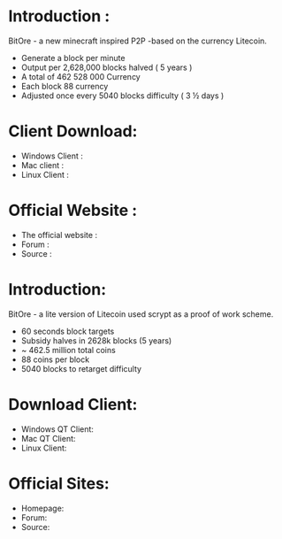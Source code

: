 Introduction :
===================
BitOre - a new minecraft inspired P2P -based on the currency Litecoin.
 - Generate a block per minute
 - Output per 2,628,000 blocks halved ( 5 years )
 - A total of 462 528 000 Currency
 - Each block 88 currency
 - Adjusted once every 5040 blocks difficulty ( 3 ½ days )

Client Download:
===================
- Windows Client : 
- Mac client : 
- Linux Client : 

Official Website :
===================
- The official website : 
- Forum : 
- Source : 


Introduction:
===================
BitOre - a lite version of Litecoin used scrypt as a proof of work scheme.
 - 60 seconds block targets
 - Subsidy halves in 2628k blocks (5 years)
 - ~ 462.5 million total coins
 - 88 coins per block
 - 5040 blocks to retarget difficulty

Download Client:
===================
- Windows QT Client: 
- Mac QT Client: 
- Linux Client: 

Official Sites:
===================
- Homepage: 
- Forum: 
- Source: 
